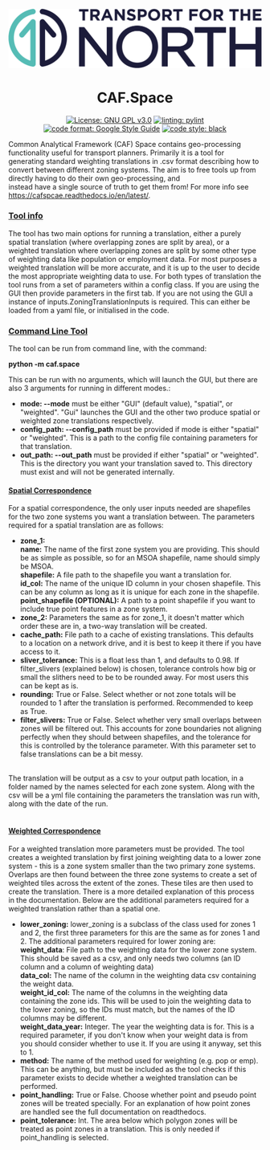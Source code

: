![Transport for the North Logo](https://github.com/Transport-for-the-North/caf.toolkit/blob/main/docs/TFN_Landscape_Colour_CMYK.png)

<h1 align="center">CAF.Space</h1>

<p align="center">
<a href="https://www.gnu.org/licenses/gpl-3.0.en.html"><img alt="License: GNU GPL v3.0" src="https://img.shields.io/badge/license-GPLv3-blueviolet.svg"></a>
<a href="https://github.com/PyCQA/pylint"><img alt="linting: pylint" src="https://img.shields.io/badge/linting-pylint-yellowgreen"></a>
<a href="https://google.github.io/styleguide/pyguide.html"><img alt="code format: Google Style Guide" src="https://img.shields.io/badge/code%20style-Google%20Style%20Guide-blue"></a>
<a href="https://github.com/psf/black"><img alt="code style: black" src="https://img.shields.io/badge/code%20format-black-000000.svg"></a>
</p>

Common Analytical Framework (CAF) Space contains geo-processing functionality useful
for transport planners. Primarily it is a tool for generating standard weighting
translations in .csv format describing how to convert between different zoning systems.
The aim is to free tools up from directly having to do their own geo-processing, and    
instead have a single source of truth to get them from! For more info see https://cafspcae.readthedocs.io/en/latest/.

<u><h3> Tool info </h3></u>
The tool has two main options for running a translation, either a purely spatial translation (where overlapping zones are split by area), or a weighted translation where overlapping zones are split by some other type of weighting data like population or employment data. For most purposes a weighted translation will be more accurate, and it is up to the user to decide the most appropriate weighting data to use. For both types of translation the tool runs from a set of parameters within a config class. If you are using the GUI then provide parameters in the first tab. If you are not using the GUI a instance of inputs.ZoningTranslationInputs is required. This can either be loaded from a yaml file, or initialised in the code.

<u><h3> Command Line Tool </h3></u>
The tool can be run from command line, with the command:

<b> python -m caf.space </b>

This can be run with no arguments, which will launch the GUI, but there are also 3 arguments for running in different modes.:
* <b> mode: --mode</b> must be either "GUI" (default value), "spatial", or "weighted". "Gui" launches the GUI and the other two produce spatial or weighted zone translations respectively.
* <b> config_path: --config_path</b> must be provided if mode is either "spatial" or "weighted". This is a path to the config file containing parameters for that translation.
* <b> out_path: --out_path</b> must be provided if either "spatial" or "weighted". This is the directory you want your translation saved to. This directory must exist and will not be generated internally.

<u><h4> Spatial Correspondence </h4></u>
For a spatial correspondence, the only user inputs needed are shapefiles for the two zone systems you want a translation between. The parameters required for a spatial translation are as follows:

* <b> zone_1:</b><br>
    <b>name:</b> The name of the first zone system you are providing. This should be as simple as possible, so for an MSOA shapefile, name should simply be MSOA.<br>
    <b>shapefile:</b> A file path to the shapefile you want a translation for.<br>
    <b>id_col:</b> The name of the unique ID column in your chosen shapefile. This can be any column as long as it is unique for each zone in the shapefile.<br>
    <b>point_shapefile (OPTIONAL):</b> A path to a point shapefile if you want to include true point features in a zone system.<br>
* <b> zone_2:</b> Parameters the same as for zone_1, it doesn't matter which order these are in, a two-way translation will be created.</b><br>
* <b>cache_path:</b> File path to a cache of existing translations. This defaults to a location on a network drive, and it is best to keep it there if you have access to it.<br>
* <b>sliver_tolerance:</b> This is a float less than 1, and defaults to 0.98. If filter_slivers (explained below) is chosen, tolerance controls how big or small the slithers need to be to be rounded away. For most users this can be kept as is.<br>
* <b>rounding:</b> True or False. Select whether or not zone totals will be rounded to 1 after the translation is performed. Recommended to keep as True.<br>
* <b>filter_slivers:</b> True or False. Select whether very small overlaps between zones will be filtered out. This accounts for zone boundaries not aligning perfectly when they should between shapefiles, and the tolerance for this is controlled by the tolerance parameter. With this parameter set to false translations can be a bit messy.<br>
<br>
The translation will be output as a csv to your output path location, in a folder named by the names selected for each zone system. Along with the csv will be a yml file containing the parameters the translation was run with, along with the date of the run.<br>
<br>
<u><h4> Weighted Correspondence </h4></u>
For a weighted translation more parameters must be provided. The tool creates a weighted translation by first joining weighting data to a lower zone system - this is a zone system smaller than the two primary zone systems. Overlaps are then found between the three zone systems to create a set of weighted tiles across the extent of the zones. These tiles are then used to create the translation. There is a more detailed explanation of this process in the documentation. Below are the additional parameters required for a weighted translation rather than a spatial one.<br>

* <b>lower_zoning:</b> lower_zoning is a subclass of the class used for zones 1 and 2, the first three parameters for this are the same as for zones 1 and 2. The additional parameters required for lower zoning are:<br>
    <b>weight_data</b>: File path to the weighting data for the lower zone system. This should be saved as a csv, and only needs two columns (an ID column and a column of weighting data)<br>
    <b>data_col:</b> The name of the column in the weighting data csv containing the weight data.<br>
    <b>weight_id_col:</b> The name of the columns in the weighting data containing the zone ids. This will be used to join the weighting data to the lower zoning, so the IDs must match, but the names of the ID columns may be different.<br>
    <b>weight_data_year:</b> Integer. The year the weighting data is for. This is a required parameter, if you don't know when your weight data is from you should consider whether to use it. If you are using it anyway, set this to 1.<br>
* <b>method:</b> The name of the method used for weighting (e.g. pop or emp). This can be anything, but must be included as the tool checks if this parameter exists to decide whether a weighted translation can be performed.<br>
* <b>point_handling:</b> True or False. Choose whether point and pseudo point zones will be treated specially. For an explanation of how point zones are handled see the full documentation on readthedocs.<br>
* <b>point_tolerance:</b> Int. The area below which polygon zones will be treated as point zones in a translation. This is only needed if point_handling is selected.